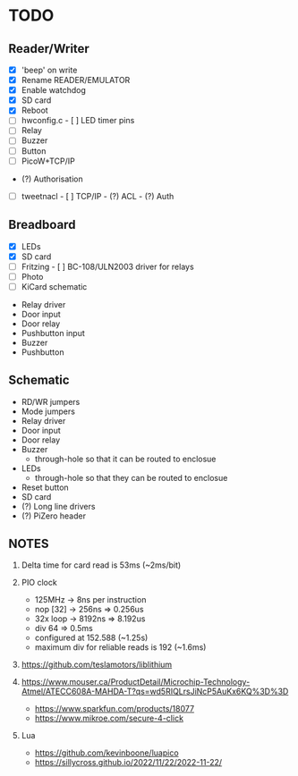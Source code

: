 # TODO

## Reader/Writer
- [x] 'beep' on write
- [x] Rename READER/EMULATOR
- [x] Enable watchdog
- [x] SD card
- [x] Reboot
- [ ] hwconfig.c
      - [ ] LED timer pins
- [ ] Relay
- [ ] Buzzer
- [ ] Button
- [ ] PicoW+TCP/IP
- (?) Authorisation
- [ ] tweetnacl
      - [ ] TCP/IP
      - (?) ACL
      - (?) Auth

## Breadboard 
- [x] LEDs
- [x] SD card
- [ ] Fritzing
      - [ ] BC-108/ULN2003 driver for relays
- [ ] Photo
- [ ] KiCard schematic
- Relay driver
- Door input
- Door relay
- Pushbutton input
- Buzzer
- Pushbutton

## Schematic
- RD/WR jumpers
- Mode jumpers
- Relay driver
- Door input
- Door relay
- Buzzer
  - through-hole so that it can be routed to enclosue
- LEDs 
  - through-hole so that they can be routed to enclosue
- Reset button
- SD card
- (?) Long line drivers
- (?) PiZero header

## NOTES

1. Delta time for card read is 53ms (~2ms/bit)
2. PIO clock 
   - 125MHz   -> 8ns per instruction
   - nop [32] -> 256ns  => 0.256us
   - 32x loop -> 8192ns => 8.192us
   - div 64 => 0.5ms
   - configured at 152.588 (~1.25s)
   - maximum div for reliable reads is 192 (~1.6ms)

3. https://github.com/teslamotors/liblithium
4. https://www.mouser.ca/ProductDetail/Microchip-Technology-Atmel/ATECC608A-MAHDA-T?qs=wd5RIQLrsJiNcP5AuKx6KQ%3D%3D
   - https://www.sparkfun.com/products/18077
   - https://www.mikroe.com/secure-4-click
5. Lua
   - https://github.com/kevinboone/luapico
   - https://sillycross.github.io/2022/11/22/2022-11-22/
